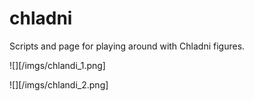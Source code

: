# chladni
Scripts and page for playing around with Chladni figures.

![][/imgs/chlandi_1.png]

![][/imgs/chlandi_2.png]
